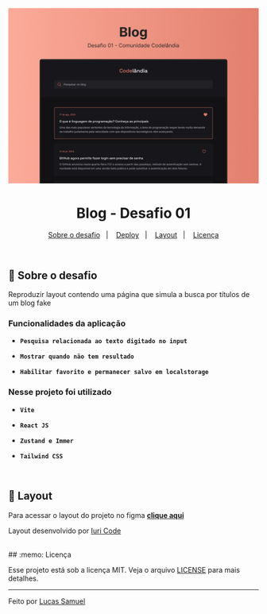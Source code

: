 <img alt="Capa" src=".github/cover.jpg" />

<h1 align="center">
  Blog - Desafio 01
</h1>

<p align="center">
  <a href="#rocket-sobre-o-desafio">Sobre o desafio</a>&nbsp;&nbsp;&nbsp;|&nbsp;&nbsp;&nbsp;
  <a href="#deploy">Deploy</a>&nbsp;&nbsp;&nbsp;|&nbsp;&nbsp;&nbsp;
  <a href="#art-layout">Layout</a>&nbsp;&nbsp;&nbsp;|&nbsp;&nbsp;&nbsp;
  <a href="#memo-licença">Licença</a>
</p>

</br>

## :rocket: Sobre o desafio

Reproduzir layout contendo uma página que simula a busca por títulos de um blog fake

### Funcionalidades da aplicação

- **`Pesquisa relacionada ao texto digitado no input`**

- **`Mostrar quando não tem resultado`**

- **`Habilitar favorito e permanecer salvo em localstorage`**

### Nesse projeto foi utilizado

- **`Vite`**

- **`React JS`**

- **`Zustand e Immer`**

- **`Tailwind CSS`**

</br>

## :art: Layout

Para acessar o layout do projeto no figma **[clique aqui](https://www.figma.com/file/Yb9IBH56g7T1hdIyZ3BMNO/Desafios---Codel%C3%A2ndia?type=design&node-id=257087%3A654&mode=design&t=CjobuSk0jZq8lR6q-1)**

Layout desenvolvido por [Iuri Code](https://www.instagram.com/iuricode/)

</br>
## :memo: Licença

Esse projeto está sob a licença MIT. Veja o arquivo [LICENSE](../LICENSE) para mais detalhes.

---

Feito por [Lucas Samuel](https://github.com/lucassamuel94)